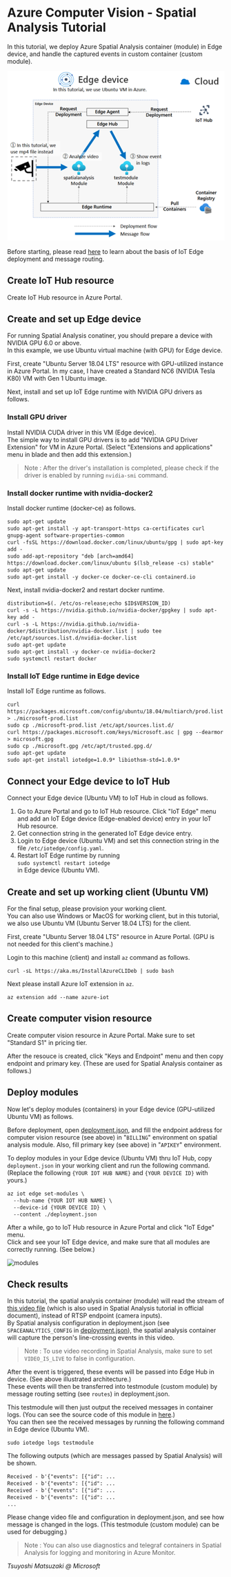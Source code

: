 # Azure Computer Vision - Spatial Analysis Tutorial

In this tutorial, we deploy Azure Spatial Analysis container (module) in Edge device, and handle the captured events in custom container (custom module).

![tutorial architecture](images/architecture.png?raw=true)

Before starting, please read [here](https://tsmatz.wordpress.com/2019/10/19/azure-iot-hub-iot-edge-module-container-tutorial-with-message-route/) to learn about the basis of IoT Edge deployment and message routing.

## Create IoT Hub resource

Create IoT Hub resource in Azure Portal.

## Create and set up Edge device

For running Spatial Analysis conatiner, you should prepare a device with NVIDIA GPU 6.0 or above.<br>
In this example, we use Ubuntu virtual machine (with GPU) for Edge device.

First, create "Ubuntu Server 18.04 LTS" resource with GPU-utilized instance in Azure Portal. In my case, I have created a Standard NC6 (NVIDIA Tesla K80) VM with Gen 1 Ubuntu image.

Next, install and set up IoT Edge runtime with NVIDIA GPU drivers as follows.

### Install GPU driver

Install NVIDIA CUDA driver in this VM (Edge device).<br>
The simple way to install GPU drivers is to add "NVIDIA GPU Driver Extension" for VM in Azure Portal. (Select "Extensions and applications" menu in blade and then add this extension.)

> Note : After the driver's installation is completed, please check if the driver is enabled by running ```nvidia-smi``` command.

### Install docker runtime with nvidia-docker2

Install docker runtime (docker-ce) as follows.

```
sudo apt-get update
sudo apt-get install -y apt-transport-https ca-certificates curl gnupg-agent software-properties-common
curl -fsSL https://download.docker.com/linux/ubuntu/gpg | sudo apt-key add -
sudo add-apt-repository "deb [arch=amd64] https://download.docker.com/linux/ubuntu $(lsb_release -cs) stable"
sudo apt-get update
sudo apt-get install -y docker-ce docker-ce-cli containerd.io
```

Next, install nvidia-docker2 and restart docker runtime.

```
distribution=$(. /etc/os-release;echo $ID$VERSION_ID)
curl -s -L https://nvidia.github.io/nvidia-docker/gpgkey | sudo apt-key add -
curl -s -L https://nvidia.github.io/nvidia-docker/$distribution/nvidia-docker.list | sudo tee /etc/apt/sources.list.d/nvidia-docker.list
sudo apt-get update
sudo apt-get install -y docker-ce nvidia-docker2
sudo systemctl restart docker
```

### Install IoT Edge runtime in Edge device

Install IoT Edge runtime as follows.

```
curl https://packages.microsoft.com/config/ubuntu/18.04/multiarch/prod.list > ./microsoft-prod.list
sudo cp ./microsoft-prod.list /etc/apt/sources.list.d/
curl https://packages.microsoft.com/keys/microsoft.asc | gpg --dearmor > microsoft.gpg
sudo cp ./microsoft.gpg /etc/apt/trusted.gpg.d/
sudo apt-get update
sudo apt-get install iotedge=1.0.9* libiothsm-std=1.0.9*
```

## Connect your Edge device to IoT Hub

Connect your Edge device (Ubuntu VM) to IoT Hub in cloud as follows.

1. Go to Azure Portal and go to IoT Hub resource. Click "IoT Edge" menu and add an IoT Edge device (Edge-enabled device) entry in your IoT Hub resource.
2. Get connection string in the generated IoT Edge device entry.
3. Login to Edge device (Ubuntu VM) and set this connection string in the file ```/etc/iotedge/config.yaml```.
4. Restart IoT Edge runtime by running<br>
```sudo systemctl restart iotedge```<br>
in Edge device (Ubuntu VM).

## Create and set up working client (Ubuntu VM)

For the final setup, please provision your working client.<br>
You can also use Windows or MacOS for working client, but in this tutorial, we also use Ubuntu VM (Ubuntu Server 18.04 LTS) for the client.

First, create "Ubuntu Server 18.04 LTS" resource in Azure Portal. (GPU is not needed for this client's machine.)

Login to this machine (client) and install ```az``` command as follows.

```
curl -sL https://aka.ms/InstallAzureCLIDeb | sudo bash
```

Next please install Azure IoT extension in ```az```.

```
az extension add --name azure-iot
```

## Create computer vision resource

Create computer vision resource in Azure Portal. Make sure to set "Standard S1" in pricing tier.

After the resouce is created, click "Keys and Endpoint" menu and then copy endpoint and primary key. (These are used for Spatial Analysis container as follows.)

## Deploy modules

Now let's deploy modules (containers) in your Edge device (GPU-utilized Ubuntu VM) as follows.

Before deployment, open [deployment.json](./deployment.json), and fill the endpoint address for computer vision resource (see above) in "```BILLING```" environment on spatial analysis module. Also, fill primary key (see above) in "```APIKEY```" environment.

To deploy modules in your Edge device (Ubuntu VM) thru IoT Hub, copy ```deployment.json``` in your working client and run the following command. (Replace the following ```{YOUR IOT HUB NAME}``` and ```{YOUR DEVICE ID}``` with yours.)

```
az iot edge set-modules \
  --hub-name {YOUR IOT HUB NAME} \
  --device-id {YOUR DEVICE ID} \
  --content ./deployment.json
```

After a while, go to IoT Hub resource in Azure Portal and click "IoT Edge" menu.<br>
Click and see your IoT Edge device, and make sure that all modules are correctly running. (See below.)

![modules](images/modules.png?raw=true)

## Check results

In this tutorial, the spatial analysis container (module) will read the stream of [this video file](https://teamfileshare.blob.core.windows.net/spatialanalysis-demo-data/line-crossing.mp4?sp=r&st=2021-04-26T22:53:17Z&se=2024-04-27T06:53:17Z&spr=https&sv=2020-02-10&sr=b&sig=sfy4Z%2BQPnMnL2wqA5F0Mw0VVGIoqHG1vtr0IhvhqCuI%3D) (which is also used in Spatial Analysis tutorial in official document), instead of RTSP endpoint (camera inputs).<br>
By Spatial analysis configuration in deployment.json (see ```SPACEANALYTICS_CONFIG``` in [deployment.json](./deployment.json)), the spatial analysis container will capture the person's line-crossing events in this video.

> Note : To use video recording in Spatial Analysis, make sure to set ```VIDEO_IS_LIVE``` to false in configuration.

After the event is triggered, these events will be passed into Edge Hub in device. (See above illustrated architecture.)<br>
These events will then be transferred into testmodule (custom module) by message routing setting (see ```routes```) in deployment.json.

This testmodule will then just output the received messages in container logs. (You can see the source code of this module in [here](https://tsmatz.wordpress.com/2019/10/19/azure-iot-hub-iot-edge-module-container-tutorial-with-message-route/).)<br>
You can then see the received messages by running the following command in Edge device (Ubuntu VM).

```
sudo iotedge logs testmodule
```

The following outputs (which are messages passed by Spatial Analysis) will be shown.

```
Received - b'{"events": [{"id": ...
Received - b'{"events": [{"id": ...
Received - b'{"events": [{"id": ...
Received - b'{"events": [{"id": ...
...
```

Please change video file and configuration in deployment.json, and see how message is changed in the logs. (This testmodule (custom module) can be used for debugging.)

> Note : You can also use diagnostics and telegraf containers in Spatial Analysis for logging and monitoring in Azure Monitor.

*Tsuyoshi Matsuzaki @ Microsoft*
